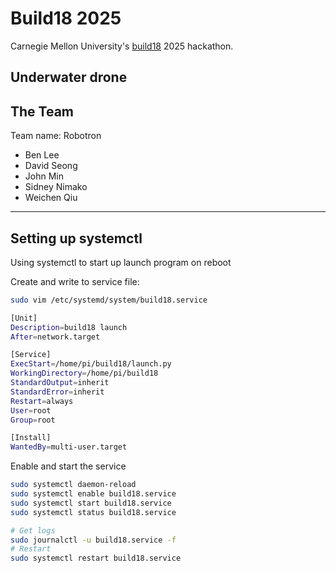 # Build18 2025
Carnegie Mellon University's [build18](https://www.build18.org) 2025 hackathon.

## Underwater drone

## The Team
Team name: Robotron
- Ben Lee
- David Seong
- John Min
- Sidney Nimako
- Weichen Qiu

---

## Setting up systemctl
Using systemctl to start up launch program on reboot

Create and write to service file:
```bash
sudo vim /etc/systemd/system/build18.service
```
```bash
[Unit]
Description=build18 launch
After=network.target

[Service]
ExecStart=/home/pi/build18/launch.py
WorkingDirectory=/home/pi/build18
StandardOutput=inherit
StandardError=inherit
Restart=always
User=root
Group=root

[Install]
WantedBy=multi-user.target
```

Enable and start the service
```bash
sudo systemctl daemon-reload
sudo systemctl enable build18.service
sudo systemctl start build18.service
sudo systemctl status build18.service

# Get logs 
sudo journalctl -u build18.service -f
# Restart
sudo systemctl restart build18.service
```